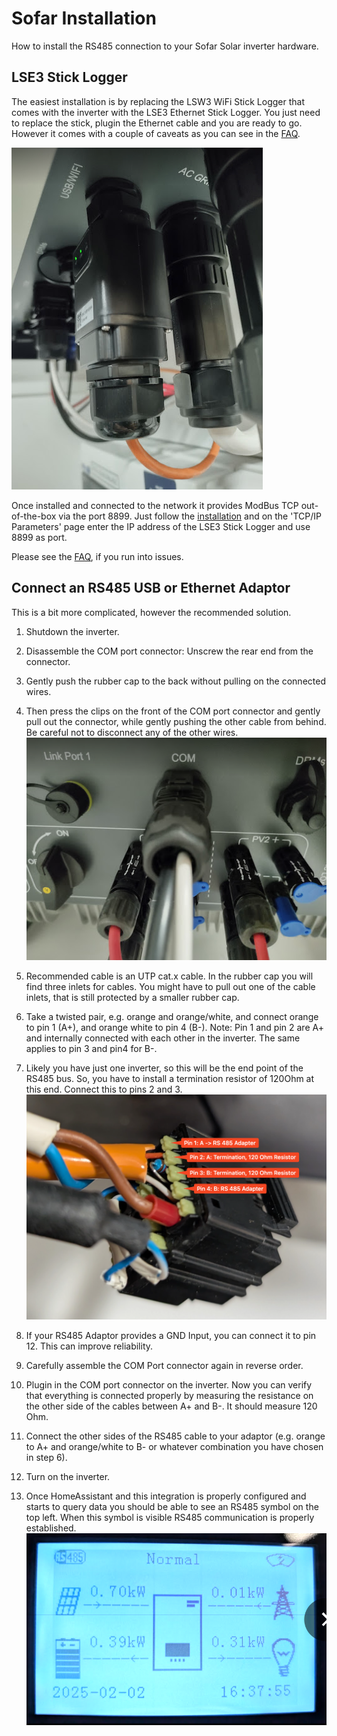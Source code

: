 # Sofar Installation

How to install the RS485 connection to your Sofar Solar inverter hardware.

## LSE3 Stick Logger

The easiest installation is by replacing the LSW3 WiFi Stick Logger that comes with the inverter with the LSE3 Ethernet Stick Logger. You just need to replace the stick, plugin the Ethernet cable and you are ready to go. However it comes with a couple of caveats as you can see in the [FAQ](./sofar-faq.md).

![Image of installed LSE3 Stick Logger](images/installation-sofar-lse3-stick-logger.png)

Once installed and connected to the network it provides ModBus TCP out-of-the-box via the port 8899. Just follow the [installation](installation.md) and on the 'TCP/IP Parameters' page enter the IP address of the LSE3 Stick Logger and use 8899 as port.

Please see the [FAQ](./sofar-faq.md), if you run into issues.

## Connect an RS485 USB or Ethernet Adaptor

This is a bit more complicated, however the recommended solution.

1. Shutdown the inverter.
2. Disassemble the COM port connector: Unscrew the rear end from the connector. 
3. Gently push the rubber cap to the back without pulling on the connected wires.
4. Then press the clips on the front of the COM port connector and gently pull out the connector, while gently pushing the other cable from behind. Be careful not to disconnect any of the other wires.
   ![Image of COM Port](images/installation-sofar-com-port.png)

5. Recommended cable is an UTP cat.x cable. In the rubber cap you will find three inlets for cables. You might have to pull out one of the cable inlets, that is still protected by a smaller rubber cap.
6. Take a twisted pair, e.g. orange and orange/white, and connect orange to pin 1 (A+), and orange white to pin 4 (B-). Note: Pin 1 and pin 2 are A+ and internally connected with each other in the inverter. The same applies to pin 3 and pin4 for B-.
7. Likely you have just one inverter, so this will be the end point of the RS485 bus. So, you have to install a termination resistor of 120Ohm at this end. Connect this to pins 2 and 3.
   ![Image of COM Port connector opened](images/installation-sofar-com-port-open.png)

8. If your RS485 Adaptor provides a GND Input, you can connect it to pin 12. This can improve reliability.
9. Carefully assemble the COM Port connector again in reverse order.
10. Plugin in the COM port connector on the inverter. Now you can verify that everything is connected properly by measuring the resistance on the other side of the cables between A+ and B-. It should measure 120 Ohm.
11. Connect the other sides of the RS485 cable to your adaptor (e.g. orange to A+ and orange/white to B- or whatever combination you have chosen in step 6).
12. Turn on the inverter.
13. Once HomeAssistant and this integration is properly configured and starts to query data you should be able to see an RS485 symbol on the top left. When this symbol is visible RS485 communication is properly established.
   ![Image of inverter display with RS485 symbol](images/installation-sofar-display.png)